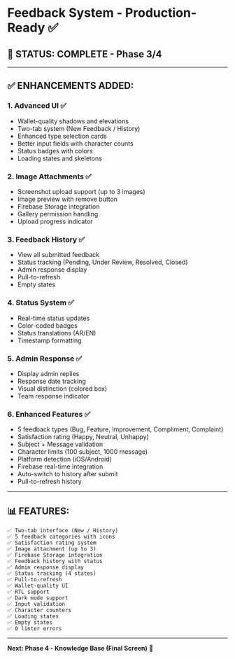 # Feedback System - Production-Ready ✅

## 🎯 **STATUS: COMPLETE - Phase 3/4**

---

## ✅ **ENHANCEMENTS ADDED:**

### **1. Advanced UI** ✅
- Wallet-quality shadows and elevations
- Two-tab system (New Feedback / History)
- Enhanced type selection cards
- Better input fields with character counts
- Status badges with colors
- Loading states and skeletons

### **2. Image Attachments** ✅
- Screenshot upload support (up to 3 images)
- Image preview with remove button
- Firebase Storage integration
- Gallery permission handling
- Upload progress indicator

### **3. Feedback History** ✅
- View all submitted feedback
- Status tracking (Pending, Under Review, Resolved, Closed)
- Admin response display
- Pull-to-refresh
- Empty states

### **4. Status System** ✅
- Real-time status updates
- Color-coded badges
- Status translations (AR/EN)
- Timestamp formatting

### **5. Admin Response** ✅
- Display admin replies
- Response date tracking
- Visual distinction (colored box)
- Team response indicator

### **6. Enhanced Features** ✅
- 5 feedback types (Bug, Feature, Improvement, Compliment, Complaint)
- Satisfaction rating (Happy, Neutral, Unhappy)
- Subject + Message validation
- Character limits (100 subject, 1000 message)
- Platform detection (iOS/Android)
- Firebase real-time integration
- Auto-switch to history after submit
- Pull-to-refresh history

---

## 📊 **FEATURES:**

```
✅ Two-tab interface (New / History)
✅ 5 feedback categories with icons
✅ Satisfaction rating system
✅ Image attachment (up to 3)
✅ Firebase Storage integration
✅ Feedback history with status
✅ Admin response display
✅ Status tracking (4 states)
✅ Pull-to-refresh
✅ Wallet-quality UI
✅ RTL support
✅ Dark mode support
✅ Input validation
✅ Character counters
✅ Loading states
✅ Empty states
✅ 0 linter errors
```

---

**Next: Phase 4 - Knowledge Base (Final Screen)** 🚀



